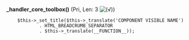 **_handler_core_toolbox()** (Pri, Len: 3 ![(&radic;)](https://raw.github.com/TheB3Rt0z/schrimp/master/.inc/img/icon_16x16_green_ok.png ""))  
  
	    $this->_set_title($this->_translate('COMPONENT VISIBLE NAME')
	            . HTML_BREADCRUMB_SEPARATOR
	            . $this->_translate(__FUNCTION__));
